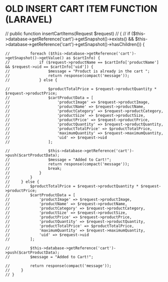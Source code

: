 # OLD INSERT CART ITEM FUNCTION (LARAVEL)

 // public function insertCartItems(Request $request)
    // {
    //     if ($this->database->getReference('cart')->getSnapshot()->exists() && $this->database->getReference('cart')->getSnapshot()->hasChildren()) {

    //         foreach ($this->database->getReference('cart')->getSnapshot()->getValue() as $cartInfo) {
    //             if ($request->productName == $cartInfo['productName'] && $request->uid == $cartInfo['uid']) {
    //                 $message = "Product is already in the cart ";
    //                 return response(compact('message'));
    //             } else {

    //                 $productTotalPrice = $request->productQuantity * $request->productPrice;
    //                 $cartProductData = [
    //                     'productImage' => $request->productImage,
    //                     'productName' => $request->productName,
    //                     'productCategory' => $request->productCategory,
    //                     'productSize' => $request->productSize,
    //                     'productPrice' => $request->productPrice,
    //                     'productQuantity' => $request->productQuantity,
    //                     'productTotalPrice' => $productTotalPrice,
    //                     'maximumQuantity' => $request->maximumQuantity,
    //                     'uid' => $request->uid
    //                 ];

    //                 $this->database->getReference('cart')->push($cartProductData);
    //                 $message = "Added to Cart!";
    //                 return response(compact('message'));
    //                 break;
    //             }
    //         }
    //     } else {
    //         $productTotalPrice = $request->productQuantity * $request->productPrice;
    //         $cartProductData = [
    //             'productImage' => $request->productImage,
    //             'productName' => $request->productName,
    //             'productCategory' => $request->productCategory,
    //             'productSize' => $request->productSize,
    //             'productPrice' => $request->productPrice,
    //             'productQuantity' => $request->productQuantity,
    //             'productTotalPrice' => $productTotalPrice,
    //             'maximumQuantity' => $request->maximumQuantity,
    //             'uid' => $request->uid
    //         ];

    //         $this->database->getReference('cart')->push($cartProductData);
    //         $message = "Added to Cart!";

    //         return response(compact('message'));
    //     }
    // }
